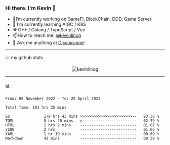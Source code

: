 ### Hi there. I'm Kevin 👋

- 🔭I’m currently working on GameFi, BlockChain, DDD, Game Server
- 🌱 I’m currently learning AIGC / K8S
-   :hammer_and_pick: C++ / Golang / TypeScript / Vue
- 📫How to reach me: [@kevinlincg](https://twitter.com/kevinlincg) 
-   :thought_balloon: Ask me anything at [Discussions](https://github.com/kevinlincg/kevinlincg/discussions/new)!

---

📈 my github stats

<p align="center"> <img src="https://github-readme-stats-ouuan.vercel.app/api?username=kevinlincg&theme=dark&show_icons=true&count_private=true" alt="kevinlincg" />

---

#### :bar_chart: 

<!--START_SECTION:waka-->

```text
From: 09 November 2022 - To: 20 April 2023

Total Time: 191 hrs 25 mins

Go               178 hrs 43 mins >>>>>>>>>>>>>>>>>>>>>>>--   93.36 %
TOML             5 hrs 20 mins   >------------------------   02.79 %
HTML             2 hrs 2 mins    -------------------------   01.07 %
JSON             2 hrs           -------------------------   01.05 %
YAML             1 hr 19 mins    -------------------------   00.69 %
Markdown         43 mins         -------------------------   00.38 %
```

<!--END_SECTION:waka-->
